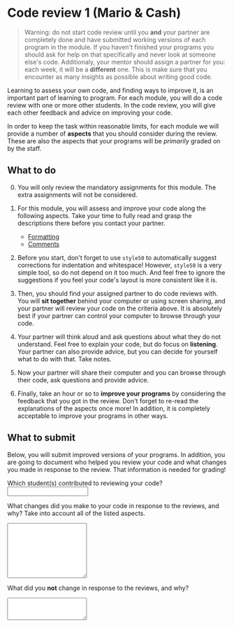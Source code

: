 # Code review 1 (Mario & Cash)

> Warning: do not start code review until you **and** your partner are completely done and have submitted working versions of each program in the module. If you haven't finished your programs you should ask for help on that specifically and never look at someone else's code.
> Additionaly, your mentor should assign a partner for you: each week, it will be a **different** one. This is make sure that you encounter as many insights as possible about writing good code.

Learning to assess your own code, and finding ways to improve it, is an important part of learning to program. For each module, you will do a code review with one or more other students. In the code review, you will give each other feedback and advice on improving your code.

In order to keep the task within reasonable limits, for each module we will provide a number of **aspects** that you should consider during the review. These are also the aspects that your programs will be *primarily* graded on by the staff.

## What to do

0.  You will only review the mandatory assignments for this module. The extra assignments will not be considered.

1.  For this module, you will assess and improve your code along the following aspects. Take your time to fully read and grasp the descriptions there before you contact your partner.

    - [Formatting](/quality/aspects/formatting)
    - [Comments](/quality/aspects/comments)

2.  Before you start, don't forget to use `style50` to automatically suggest corrections for indentation and whitespace! However, `style50` is a very simple tool, so do not depend on it too much. And feel free to ignore the suggestions if you feel your code's layout is more consistent like it is.

3.  Then, you should find your assigned partner to do code reviews with. You will **sit together** behind your computer or using screen sharing, and your partner will review your code on the criteria above. It is absolutely best if your partner can control your computer to browse through your code.

4.  Your partner will think aloud and ask questions about what they do not understand. Feel free to explain your code, but do focus on **listening**. Your partner can also provide advice, but you can decide for yourself what to do with that. Take notes.

5.  Now your partner will share their computer and you can browse through their code, ask questions and provide advice.

6.  Finally, take an hour or so to **improve your programs** by considering the feedback that you got in the review. Don't forget to re-read the explanations of the aspects once more! In addition, it is completely acceptable to improve your programs in other ways.

## What to submit

Below, you will submit improved versions of your programs. In addition, you are going to document who helped you review your code and what changes you made in response to the review. That information is needed for grading!

Which student(s) contributed to reviewing your code?
<input name="form[reviewers]" type="text" required>

What changes did you make to your code in response to the reviews, and why? Take into account all of the listed aspects.
<textarea name="form[changes]" rows="8" required></textarea>

What did you **not** change in response to the reviews, and why?
<textarea name="form[not_changed]" rows="3" required></textarea>
